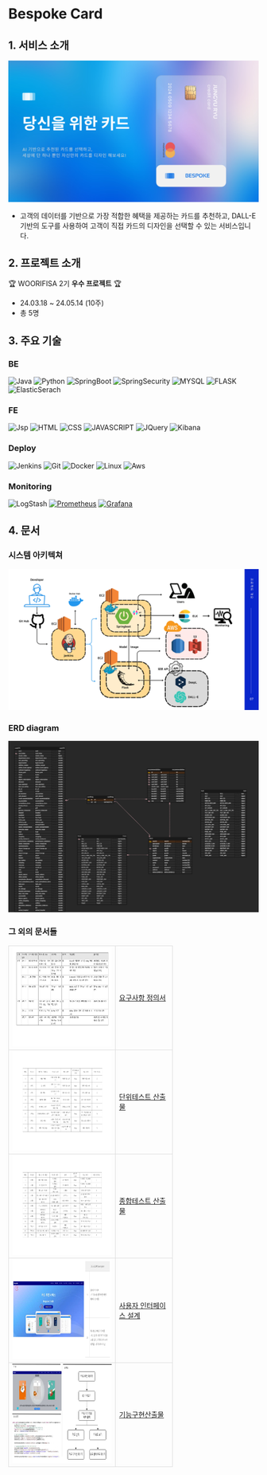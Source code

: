 # Bespoke Card

## 1. 서비스 소개
<img src="./imgs/BESPOKE CREDIT CARD_page-0001.jpg">

- 고객의 데이터를 기반으로 가장 적합한 혜택을 제공하는 카드를 추천하고, DALL-E 기반의 도구를 사용하여 고객이 직접 카드의 디자인을 선택할 수 있는 서비스입니다.

## 2. 프로젝트 소개
🏆 WOORIFISA 2기 **우수 프로젝트** 🏆

- 24.03.18 ~ 24.05.14 (10주)
- 총 5명


## 3. 주요 기술

### BE
![Java](https://img.shields.io/badge/java-007396.svg?&style=for-the-badge&logo=java&logoColor=white)
![Python](https://img.shields.io/badge/Python-FFD43B?style=for-the-badge&logo=python&logoColor=blue)
![SpringBoot](https://img.shields.io/badge/Spring_Boot-F2F4F9?style=for-the-badge&logo=spring-boot)
![SpringSecurity](https://img.shields.io/badge/Spring_Security-6DB33F?style=for-the-badge&logo=Spring-Security&logoColor=white)
![MYSQL](https://img.shields.io/badge/MySQL-005C84?style=for-the-badge&logo=mysql&logoColor=white)
![FLASK](https://img.shields.io/badge/Flask-000000?style=for-the-badge&logo=flask&logoColor=white)
![ElasticSerach](https://img.shields.io/badge/Elastic_Search-005571?style=for-the-badge&logo=elasticsearch&logoColor=white)

### FE
![Jsp](https://img.shields.io/badge/jsp-123678.svg?&style=for-the-badge&logo=jsp&logoColor=white)
![HTML](https://img.shields.io/badge/HTML5-E34F26?style=for-the-badge&logo=html5&logoColor=white)
![CSS](https://img.shields.io/badge/CSS3-1572B6?style=for-the-badge&logo=css3&logoColor=white)
![JAVASCRIPT](https://img.shields.io/badge/JavaScript-323330?style=for-the-badge&logo=javascript&logoColor=F7DF1E)
![JQuery](https://img.shields.io/badge/jQuery-0769AD?style=for-the-badge&logo=jquery&logoColor=white)
![Kibana](https://img.shields.io/badge/Kibana-005571?style=for-the-badge&logo=Kibana&logoColor=white)

### Deploy
![Jenkins](https://img.shields.io/badge/Jenkins-D24939?style=for-the-badge&logo=Jenkins&logoColor=white)
![Git](https://img.shields.io/badge/GitHub-100000?style=for-the-badge&logo=github&logoColor=white)
![Docker](https://img.shields.io/badge/Docker-2CA5E0?style=for-the-badge&logo=docker&logoColor=white)
![Linux](https://img.shields.io/badge/Linux-FCC624?style=for-the-badge&logo=linux&logoColor=black)
![Aws](https://img.shields.io/badge/Amazon_AWS-FF9900?style=for-the-badge&logo=amazonaws&logoColor=white)

### Monitoring
![LogStash](https://img.shields.io/badge/LogStash-0e1e1e?style=for-the-badge&logo=LogStash&logoColor=green)
[![Prometheus](https://img.shields.io/badge/Prometheus-E6522C?style=for-the-badge&logo=Prometheus&logoColor=white)](https://img.shields.io/badge/Prometheus-E6522C?style=for-the-badge&logo=Prometheus&logoColor=white)
[![Grafana](https://img.shields.io/badge/Grafana-F46800?style=for-the-badge&logo=Grafana&logoColor=white)](https://img.shields.io/badge/Grafana-F46800?style=for-the-badge&logo=Grafana&logoColor=white)


## 4. 문서

### 시스템 아키텍쳐

<img src="./imgs/BESPOKE CREDIT CARD_page-0008.jpg">

### ERD diagram
<img src="./imgs/ERD.png">

### 그 외의 문서들
<style>
    table {
        width: 100%;
        border-collapse: collapse;
    }
    td {
        border: 1px solid #ddd;
    }
    .large-box {
        width: 200px;
        height: 200px;
    }
    .small-box {
        width: 100px;
        height: 100px;
    }
    .box img {
        width: 100%;
        height: 100%;
    }
</style>

<table>
        <tr>
            <td class="box large-box"><img src="./imgs/요구사항정의서.jpg" alt="요구사항 정의서"></td>
            <td class="box small-box"><a href="https://github.com/BespokeCreditCard/SpringbootServer/tree/main/documents">요구사항 정의서</a></td>
        </tr>
        <tr>
            <td class="box large-box"><img src="./imgs/단위테스트.jpg" alt="단위테스트 산출물"></td>
            <td class="box small-box"><a href="https://github.com/BespokeCreditCard/SpringbootServer/tree/main/documents">단위테스트 산출물</a></td>
        </tr>
        <tr>
            <td class="box large-box"><img src="./imgs/종합테스트.jpg" alt="종합테스트 산출물"></td>
            <td class="box small-box"><a href="https://github.com/BespokeCreditCard/SpringbootServer/tree/main/documents">종합테스트 산출물</a></td>
        </tr>
        <tr>
            <td class="box large-box"><img src="./imgs/사용자인터페이스설계.jpg"></td>
            <td class="box small-box"><a href="https://github.com/BespokeCreditCard/SpringbootServer/tree/main/documents">사용자 인터페이스 설계</a></td>
        </tr>
        <tr>
            <td class="box large-box"><img src="./imgs/기능구현산출물.jpg"></td>
            <td class="box small-box"><a href="https://github.com/BespokeCreditCard/SpringbootServer/tree/main/documents">기능구현산출물</a></td>
        </tr>
    </table>
    </table>